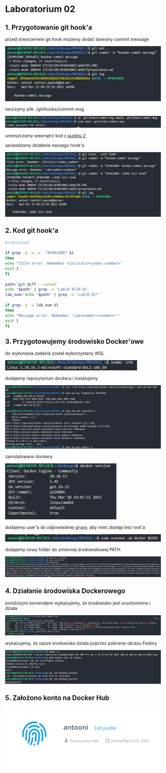 # Laboratorium 02

## 1. Przygotowanie git hook'a

przed stworzeniem git hook możemy dodać dowolny commit message 

![](./02.PNG)

tworzymy plik ./git/hooks/commit-msg 

![](./01.PNG)

umieszczamy wewnątrz kod z [punktu 2](#2-kod-git-hooka)

sprawdzamy działanie naszego hook'a

![](./03.PNG)

## 2. Kod git hook'a
   
```bash
#!/bin/bash

if grep -q -w -v  "AP401480" $1
then
echo "Title error. Remember <initials><index_number>"
exit 1
fi

path=`git diff --cached`
echo "$path" | grep -o 'Lab[0-9][0-9]'
lab_num=`echo "$path" | grep -o 'Lab[0-9]*'`

if grep -q -v lab_num $1
then 
echo "Message error. Remember 'Lab<number><number>'"
exit 1
fi
```

## 3. Przygotowujemy środowisko Docker'owe

do wykonania zadania został wykorzystany WSL

![](./04.PNG)

dodajemy repozytorium dockera i instalujemy

![](./05.PNG)

zainstalowano dockera

![](./09.PNG)

dodajemy user'a do odpowiedniej grupy, aby mieć dostęp bez root'a

![](./07.PNG)

dodajemy nowy folder do zmiennej środowiskowej PATH

![](./08.PNG)

## 4. Działanie środowiska Dockerowego

poniższymi komendami wykazujemy, że środowisko jest uruchomione i działa

![](./12.PNG)


wykazujemy, że nasze środowisko działa poprzez pobranie obrazu Fedory

![](./11.PNG)


## 5. Założono konto na Docker Hub
   
![](./10.PNG)



